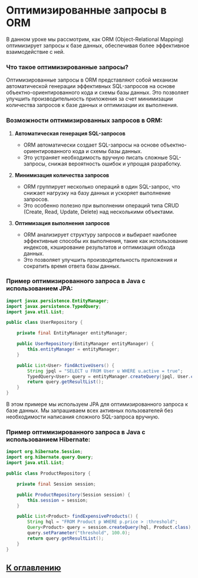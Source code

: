 # Оптимизированные запросы в ORM

В данном уроке мы рассмотрим, как ORM (Object-Relational Mapping) оптимизирует запросы к базе данных, обеспечивая более эффективное взаимодействие с ней.

### Что такое оптимизированные запросы?

Оптимизированные запросы в ORM представляют собой механизм автоматической генерации эффективных SQL-запросов на основе объектно-ориентированного кода и схемы базы данных. Это позволяет улучшить производительность приложения за счет минимизации количества запросов к базе данных и оптимизации их выполнения.

### Возможности оптимизированных запросов в ORM:

1. **Автоматическая генерация SQL-запросов**
    - ORM автоматически создает SQL-запросы на основе объектно-ориентированного кода и схемы базы данных.
    - Это устраняет необходимость вручную писать сложные SQL-запросы, снижая вероятность ошибок и упрощая разработку.

2. **Минимизация количества запросов**
    - ORM группирует несколько операций в один SQL-запрос, что снижает нагрузку на базу данных и ускоряет выполнение запросов.
    - Это особенно полезно при выполнении операций типа CRUD (Create, Read, Update, Delete) над несколькими объектами.

3. **Оптимизация выполнения запросов**
    - ORM анализирует структуру запросов и выбирает наиболее эффективные способы их выполнения, такие как использование индексов, кэширование результатов и оптимизация обхода данных.
    - Это позволяет улучшить производительность приложения и сократить время ответа базы данных.

### Пример оптимизированного запроса в Java с использованием JPA:

```java
import javax.persistence.EntityManager;
import javax.persistence.TypedQuery;
import java.util.List;

public class UserRepository {

    private final EntityManager entityManager;

    public UserRepository(EntityManager entityManager) {
        this.entityManager = entityManager;
    }

    public List<User> findActiveUsers() {
        String jpql = "SELECT u FROM User u WHERE u.active = true";
        TypedQuery<User> query = entityManager.createQuery(jpql, User.class);
        return query.getResultList();
    }
}
```

В этом примере мы используем JPA для оптимизированного запроса к базе данных. Мы запрашиваем всех активных пользователей без необходимости написания сложного SQL-запроса вручную.

### Пример оптимизированного запроса в Java с использованием Hibernate:

```java
import org.hibernate.Session;
import org.hibernate.query.Query;
import java.util.List;

public class ProductRepository {

    private final Session session;

    public ProductRepository(Session session) {
        this.session = session;
    }

    public List<Product> findExpensiveProducts() {
        String hql = "FROM Product p WHERE p.price > :threshold";
        Query<Product> query = session.createQuery(hql, Product.class);
        query.setParameter("threshold", 100.0);
        return query.getResultList();
    }
}
```

## [К оглавлению](../references.md)